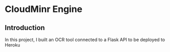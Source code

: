 # CloudMinr Engine

## Introduction

In this project, I built an OCR tool connected to a Flask API to be deployed to Heroku

